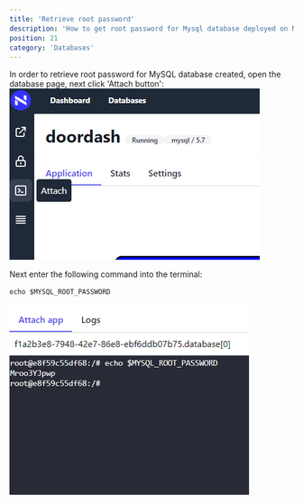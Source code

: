```yaml
---
title: 'Retrieve root password'
description: 'How to get root password for Mysql database deployed on NativeCI?'
position: 21
category: 'Databases'
---
```


In order to retrieve root password for MySQL database created, open the database page, next click 'Attach button':
![Attach](/images/databases/attach.png)

Next enter the following command into the terminal:
```
echo $MYSQL_ROOT_PASSWORD
```

![Root password](/images/databases/root-password.png)